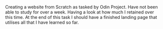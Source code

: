 Creating a website from Scratch as tasked by Odin Project. Have not been able to study for over a week.
Having a look at how much I retained over this time. 
At the end of this task I should have a finished landing page that utilises all that I have learned so far. 